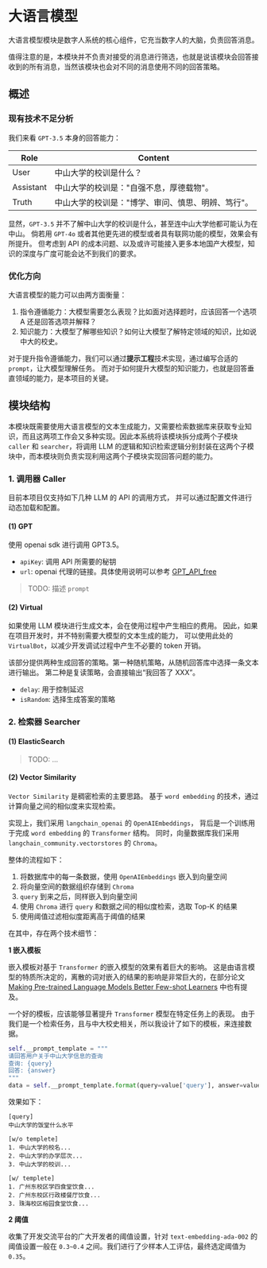 # 大语言模型

大语言模型模块是数字人系统的核心组件，它充当数字人的大脑，负责回答消息。

值得注意的是，本模块并不负责对接受的消息进行筛选，也就是说该模块会回答接收到的所有消息，当然该模块也会对不同的消息使用不同的回答策略。

## 概述

### 现有技术不足分析

我们来看 `GPT-3.5` 本身的回答能力：

| Role      | Content                                            |
| --------- | -------------------------------------------------- |
| User      | 中山大学的校训是什么？                             |
| Assistant | 中山大学的校训是："自强不息，厚德载物"。           |
| Truth     | 中山大学的校训是："博学、审问、慎思、明辨、笃行"。 |

显然，`GPT-3.5` 并不了解中山大学的校训是什么，甚至连中山大学他都可能认为在中山。
倘若用 `GPT-4o` 或者其他更先进的模型或者具有联网功能的模型，效果会有所提升。
但考虑到 API 的成本问题、以及或许可能接入更多本地国产大模型，知识的深度与广度可能会达不到我们的要求。

### 优化方向

大语言模型的能力可以由两方面衡量：

1. 指令遵循能力：大模型需要怎么表现？比如面对选择题时，应该回答一个选项 A 还是回答选项并解释？
2. 知识能力：大模型了解哪些知识？如何让大模型了解特定领域的知识，比如说中大的校史。

对于提升指令遵循能力，我们可以通过**提示工程**技术实现，通过编写合适的 `prompt`，让大模型理解任务。
而对于如何提升大模型的知识能力，也就是回答垂直领域的能力，是本项目的关键。

## 模块结构

本模块既需要使用大语言模型的文本生成能力，又需要检索数据库来获取专业知识，而且这两项工作会又多种实现。因此本系统将该模块拆分成两个子模块 `caller` 和 `searcher`，将调用 LLM 的逻辑和知识检索逻辑分别封装在这两个子模块中，而本模块则负责实现利用这两个子模块实现回答问题的能力。

### 1. 调用器 Caller

目前本项目仅支持如下几种 LLM 的 API 的调用方式，
并可以通过配置文件进行动态加载和配置。

#### (1) GPT

使用 openai sdk 进行调用 GPT3.5。

-   `apiKey`: 调用 API 所需要的秘钥
-   `url`: openai 代理的链接。具体使用说明可以参考 [GPT_API_free](http://github.com/chatanywhere/GPT_API_free)

> TODO: 描述 `prompt`

#### (2) Virtual

如果使用 LLM 模块进行生成文本，会在使用过程中产生相应的费用。
因此，如果在项目开发时，并不特别需要大模型的文本生成的能力，
可以使用此处的 `VirtualBot`，以减少开发调试过程中产生不必要的 token 开销。

该部分提供两种生成回答的策略。第一种随机策略，从随机回答库中选择一条文本进行输出。
第二种是复读策略，会直接输出“我回答了 XXX”。

-   `delay`: 用于控制延迟
-   `isRandom`: 选择生成答案的策略

### 2. 检索器 Searcher

#### (1) ElasticSearch

> TODO: ...

#### (2) Vector Similarity

`Vector Similarity` 是稠密检索的主要思路。
基于 `word embedding` 的技术，通过计算向量之间的相似度来实现检索。

实现上，我们采用 `langchain_openai` 的 `OpenAIEmbeddings`，
背后是一个训练用于完成 `word embedding` 的 `Transformer` 结构。
同时，向量数据库我们采用 `langchain_community.vectorstores` 的 `Chroma`。

整体的流程如下：

1. 将数据库中的每一条数据，使用 `OpenAIEmbeddings` 嵌入到向量空间
2. 将向量空间的数据组织存储到 `Chroma`
3. `query` 到来之后，同样嵌入到向量空间
4. 使用 `Chroma` 进行 `query` 和数据之间的相似度检索，选取 Top-K 的结果
5. 使用阈值过滤相似度距离高于阈值的结果

在其中，存在两个技术细节：

**1 嵌入模板**

嵌入模板对基于 `Transformer` 的嵌入模型的效果有着巨大的影响。
这是由语言模型的特质所决定的，离散的词对嵌入的结果的影响是非常巨大的，在部分论文  [Making Pre-trained Language Models Better Few-shot Learners](https://arxiv.org/abs/2012.15723) 中也有提及。

一个好的模板，应该能够显著提升 `Transformer` 模型在特定任务上的表现。
由于我们是一个检索任务，且与中大校史相关，所以我设计了如下的模板，来连接数据。

```python
self.__prompt_template = """
请回答用户关于中山大学信息的查询
查询: {query}
回答: {answer}
"""
data = self.__prompt_template.format(query=value['query'], answer=value['document'])
```
效果如下：

```
[query] 
中山大学的饭堂什么水平

[w/o templete]
1. 中山大学的校名...
2. 中山大学的办学层次...
3. 中山大学的校训...

[w/ templete]
1. 广州东校区学四食堂饮食...
2. 广州东校区行政楼餐厅饮食...
3. 珠海校区榕园食堂饮食...
```

**2 阈值**

收集了开发交流平台的广大开发者的阈值设置，针对 `text-embedding-ada-002` 的阈值设置一般在 `0.3~0.4` 之间。我们进行了少样本人工评估，最终选定阈值为 `0.35`。